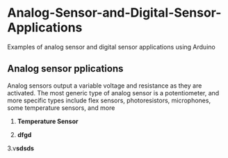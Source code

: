 # Analog-Sensor-and-Digital-Sensor-Applications
Examples of analog sensor and digital sensor  applications using Arduino


## Analog sensor pplications
Analog sensors output a variable voltage and resistance as they are activated. The most generic type of analog sensor is a potentiometer, and more specific types include flex sensors, photoresistors, microphones, some temperature sensors, and more

1. **Temperature Sensor**





2. **dfgd**



3.v**sdsds**
